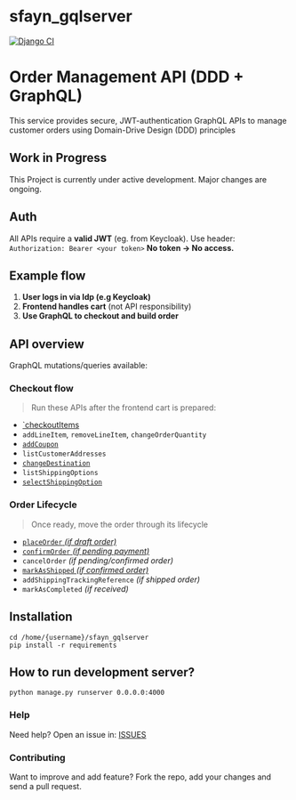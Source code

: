 # sfayn_gqlserver

[![Django CI](https://github.com/sfayn2/sfayn_gqlserver/actions/workflows/django.yml/badge.svg)](https://github.com/sfayn2/sfayn_gqlserver/actions/workflows/django.yml)

# Order Management API (DDD + GraphQL)

This service provides secure, JWT-authentication GraphQL APIs to manage customer orders using Domain-Drive Design (DDD) principles


## Work in Progress
This Project is currently under active development. Major changes are ongoing.


## Auth

All APIs require a **valid JWT** (eg. from Keycloak).
Use header: `Authorization: Bearer <your token>`
**No token -> No access.**

## Example flow
1. **User logs in via Idp (e.g Keycloak)**
2. **Frontend handles cart** (not API responsibility)
3. **Use GraphQL to checkout and build order**

## API overview

GraphQL mutations/queries available:

### Checkout flow

> Run these APIs after the frontend cart is prepared:

- [`checkoutItems](./mutations/checkout_items.graphql)
- `addLineItem`, `removeLineItem`, `changeOrderQuantity`
- [`addCoupon`](./mutations/add_coupon.graphql)
- `listCustomerAddresses`
- [`changeDestination`](./mutations/change_destination.graphql)
- `listShippingOptions`
- [`selectShippingOption`](./mutations/selection_shipping_option.graphql)

### Order Lifecycle
> Once ready, move the order through its lifecycle 

- [`placeOrder` *(if draft order)*](./mutations/place_order.graphql)
- [`confirmOrder` *(if pending payment)*](./mutations/confirm_order.graphql)
- `cancelOrder` *(if pending/confirmed order)*
- [`markAsShipped` *(if confirmed order)*](./mutations/mark_as_shipped.graphql)
- `addShippingTrackingReference` *(if shipped order)*
- `markAsCompleted` *(if received)*


## Installation 
```
cd /home/{username}/sfayn_gqlserver
pip install -r requirements
```

## How to run development server? 
```
python manage.py runserver 0.0.0.0:4000
```


### Help

Need help? Open an issue in: [ISSUES](https://github.com/sfayn2/sfayn_gqlserver/issues)


### Contributing
Want to improve and add feature? Fork the repo, add your changes and send a pull request.




